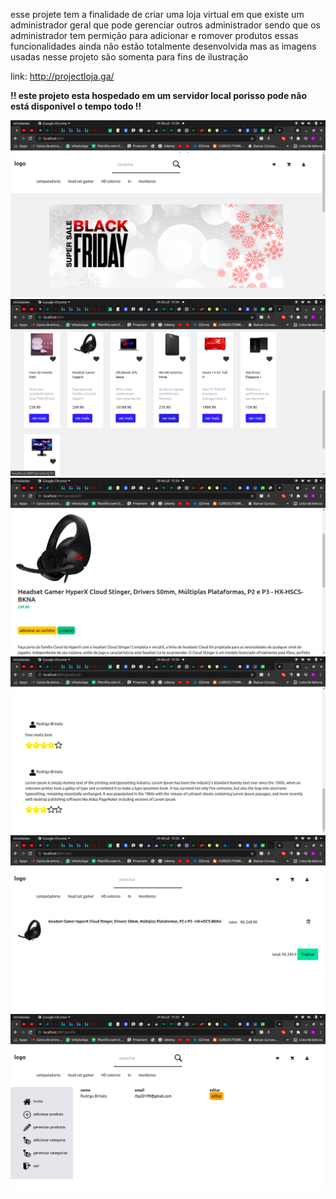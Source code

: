 esse projete tem a finalidade de criar uma loja virtual em que existe um administrador geral que pode gerenciar outros administrador sendo que os administrador tem permição para adicionar e romover produtos essas funcionalidades ainda não estão totalmente desenvolvida mas as imagens usadas nesse projeto são somenta para fins de ilustração

link: http://projectloja.ga/

<b>!! este projeto esta hospedado em um servidor local porisso pode não está disponivel o tempo todo !!</b>

<img src="./screen-shots/Captura de tela de 2021-07-24 15-54-23.png">
<img src="./screen-shots/Captura de tela de 2021-07-24 15-54-28.png">
<img src="./screen-shots/Captura de tela de 2021-07-24 15-54-39.png">
<img src="./screen-shots/Captura de tela de 2021-07-24 15-55-30.png">
<img src="./screen-shots/Captura de tela de 2021-07-24 15-55-41.png">
<img src="./screen-shots/Captura de tela de 2021-07-24 15-55-49.png">
